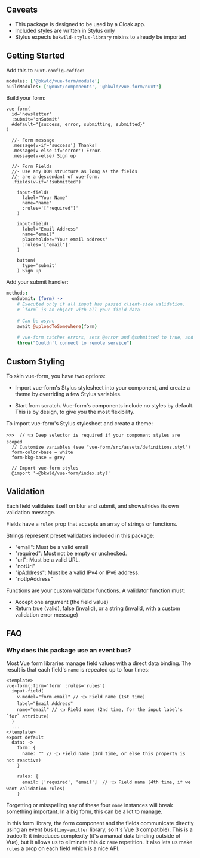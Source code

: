 
## Caveats

- This package is designed to be used by a Cloak app.
- Included styles are written in Stylus only
- Stylus expects `bukwild-stylus-library` mixins to already be imported

## Getting Started

Add this to `nuxt.config.coffee`:
```coffee
modules: ['@bkwld/vue-form/module']
buildModules: ['@nuxt/components', '@bkwld/vue-form/nuxt']
```

Build your form:
```pug
vue-form(
  id='newsletter'
  :submit='onSubmit'
  #default="{success, error, submitting, submitted}"
)
  
  //- Form message
  .message(v-if='success') Thanks!
  .message(v-else-if='error') Error.
  .message(v-else) Sign up

  //- Form Fields
  //- Use any DOM structure as long as the fields
  //- are a descendant of vue-form.
  .fields(v-if='!submitted')

    input-field(
      label="Your Name"
      name="name"
      :rules='["required"]'
    )

    input-field(
      label="Email Address"
      name="email"
      placeholder="Your email address"
      :rules='["email"]'
    )
    
    button(
      type='submit'
    ) Sign up
```

Add your submit handler:

```coffee
methods:
  onSubmit: (form) -> 
    # Executed only if all input has passed client-side validation.
    # `form` is an object with all your field data
    
    # Can be async
    await @uploadToSomewhere(form)
    
    # vue-form catches errors, sets @error and @submitted to true, and logs the error to console as a console.warn
    throw("Couldn't connect to remote service")
```


## Custom Styling

To skin vue-form, you have two options:

* Import vue-form's Stylus stylesheet into your component, and create a theme by overriding a few Stylus variables.

* Start from scratch.  Vue-form's components include no styles by default.  This is by design, to give you the most flexibility.

To import vue-form's Stylus stylesheet and create a theme:

```stylus
>>>  // 👈 Deep selector is required if your component styles are scoped
  // Customize variables (see "vue-form/src/assets/definitions.styl")
  form-color-base = white
  form-bkg-base = grey
  
  // Import vue-form styles
  @import '~@bkwld/vue-form/index.styl'
```

## Validation

Each field validates itself on blur and submit, and shows/hides its own validation message.

Fields have a `rules` prop that accepts an array of strings or functions.  

Strings represent preset validators included in this package:

- "email":  Must be a valid email
- "required": Must not be empty or unchecked.
- "url": Must be a valid URL.
- "notUrl"
- "ipAddress":  Must be a valid IPv4 or IPv6 address.
- "notIpAddress"

Functions are your custom validator functions.  A validator function must:

- Accept one argument (the field value)
- Return true (valid), false (invalid), or a string (invalid, with a custom validation error message)

## FAQ

### Why does this package use an event bus?

Most Vue form libraries manage field values with a direct data binding.  The result is that each field's `name` is repeated up to four times:

```
<template>
vue-form(:form='form' :rules='rules')
  input-field(
    v-model="form.email" // 👈 Field name (1st time)
    label="Email Address"
    name="email" // 👈 Field name (2nd time, for the input label's `for` attribute)
  )
  ...
</template>
export default
  data: ->
    form: {
      name: "" // 👈 Field name (3rd time, or else this property is not reactive)
    } 

    rules: {
      email: ['required', 'email']  // 👈 Field name (4th time, if we want validation rules)
    }
```

Forgetting or misspelling any of these four `name` instances will break something important.  In a big form, this can be a lot to manage.

In this form library, the form component and the fields communicate directly using an event bus (`tiny-emitter` library, so it's Vue 3 compatible).  This is a tradeoff: it introduces complexity (it's a manual data binding outside of Vue), but it allows us to eliminate this 4x `name` repetition.  It also lets us make `rules` a prop on each field which is a nice API.
